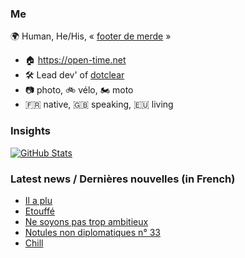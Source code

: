 ### Me

🌍 Human, He/His, « [footer de merde](https://open-time.net/post/2013/07/17/La-veritable-histoire-du-Footer-de-merde-) » 
* 🏠 https://open-time.net 
* 🛠️ Lead dev' of [dotclear](https://git.dotclear.org/dev/dotclear)
* 📷 photo, 🚲 vélo, 🏍️ moto 
* 🇫🇷 native, 🇬🇧 speaking, 🇪🇺 living

### Insights

[![GitHub Stats](https://github-readme-stats-sigma-five.vercel.app/api?username=franck-paul)](https://github.com/franck-paul)

### Latest news / Dernières nouvelles (in French)

<!-- BLOG-POST-LIST:START -->
- [Il a plu](https://open-time.net/post/2024/07/23/Il-a-plu)
- [Etouffé](https://open-time.net/post/2024/07/22/Etouffe)
- [Ne soyons pas trop ambitieux](https://open-time.net/post/2024/07/21/Ne-soyons-pas-trop-ambitieux)
- [Notules non diplomatiques n° 33](https://open-time.net/post/2024/07/20/Notules-non-diplomatiques-n-33)
- [Chill](https://open-time.net/post/2024/07/19/Chill)
<!-- BLOG-POST-LIST:END -->
